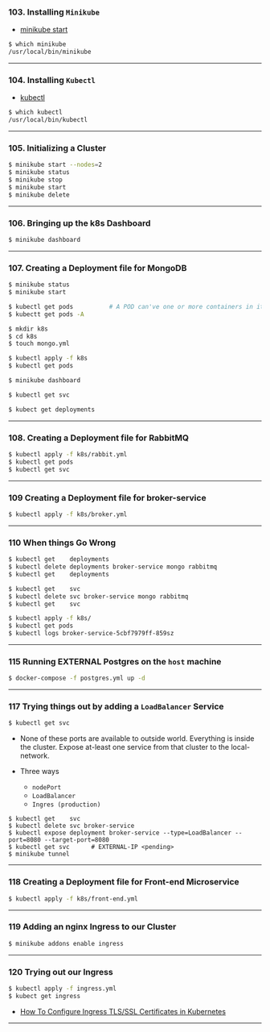 ### 103. Installing `Minikube`
* [minikube start](https://minikube.sigs.k8s.io/docs/start/)
```bash
$ which minikube
/usr/local/bin/minikube
```

***

### 104. Installing `Kubectl`
* [kubectl](https://kubernetes.io/docs/tasks/tools/)
```bash
$ which kubectl
/usr/local/bin/kubectl
```

***

### 105. Initializing a Cluster
```bash
$ minikube start --nodes=2
$ minikube status
$ minikube stop
$ minikube start
$ minikube delete
```

***

### 106. Bringing up the k8s Dashboard
```bash
$ minikube dashboard
```

***

### 107. Creating a Deployment file for MongoDB
```bash
$ minikube status
$ minikube start
```

```bash
$ kubectl get pods          # A POD can've one or more containers in it; A POD can not have one or more service in it
$ kubectt get pods -A
```

```bash
$ mkdir k8s
$ cd k8s
$ touch mongo.yml

$ kubectl apply -f k8s
$ kubectl get pods

$ minikube dashboard

$ kubectl get svc

$ kubect get deployments
```

***

### 108. Creating a Deployment file for RabbitMQ
```bash
$ kubectl apply -f k8s/rabbit.yml
$ kubectl get pods
$ kubectl get svc
```

***

### 109 Creating a Deployment file for broker-service
```bash
$ kubectl apply -f k8s/broker.yml
```
***

### 110 When things Go Wrong
```bash
$ kubectl get    deployments
$ kubectl delete deployments broker-service mongo rabbitmq
$ kubectl get    deployments
```

```bash
$ kubectl get    svc
$ kubectl delete svc broker-service mongo rabbitmq
$ kubectl get    svc
```

```bash
$ kubectl apply -f k8s/
$ kubectl get pods
$ kubectl logs broker-service-5cbf7979ff-859sz
```

***

### 115 Running EXTERNAL Postgres on the `host` machine
```bash
$ docker-compose -f postgres.yml up -d
```

***

### 117 Trying things out by adding a `LoadBalancer` Service
```bash
$ kubectl get svc
```

* None of these ports are available to outside world. Everything is inside the cluster. Expose at-least one service from that cluster to the local-network.

* Three ways
  * `nodePort`
  * `LoadBalancer`
  * `Ingres (production)`

```
$ kubectl get    svc
$ kubectl delete svc broker-service
$ kubectl expose deployment broker-service --type=LoadBalancer --port=8080 --target-port=8080
$ kubectl get svc      # EXTERNAL-IP <pending>
$ minikube tunnel
```

***

### 118 Creating a Deployment file for Front-end Microservice  
```bash
$ kubectl apply -f k8s/front-end.yml
```

***

### 119 Adding an nginx Ingress to our Cluster
```bash
$ minikube addons enable ingress
```

***

### 120 Trying out our Ingress
```bash
$ kubectl apply -f ingress.yml 
$ kubect get ingress
```
* [How To Configure Ingress TLS/SSL Certificates in Kubernetes](https://devopscube.com/configure-ingress-tls-kubernetes/)

***
